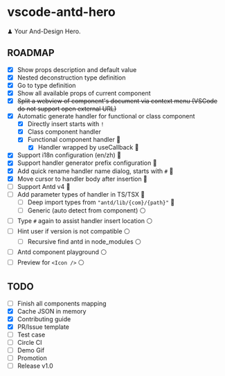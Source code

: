 # vscode-antd-hero

♟ Your And-Design Hero.

## ROADMAP

- [x] Show props description and default value
- [x] Nested deconstruction type definition
- [x] Go to type definition
- [x] Show all available props of current component
- [x] ~~Split a webview of component's document via context menu (VSCode do not support open external URL)~~
- [x] Automatic generate handler for functional or class component
  - [x] Directly insert starts with `!`
  - [x] Class component handler
  - [x] Functional component handler 🔵
    - [x] Handler wrapped by useCallback 🔵
- [x] Support i18n configuration (en/zh) 🔵
- [x] Support handler generator prefix configuration 🔵
- [x] Add quick rename handler name dialog, starts with `#` 🔵
- [x] Move cursor to handler body after insertion 🔵
- [ ] Support Antd v4 🔵
- [ ] Add parameter types of handler in TS/TSX 🔵
  - [ ] Deep import types from `"antd/lib/{com}/{path}"` 🔵
  - [ ] Generic (auto detect from component) ⚪️
- [ ] Type `#` again to assist handler insert location ⚪️
- [ ] Hint user if version is not compatible ⚪️
  - [ ] Recursive find antd in node_modules ⚪️
- [ ] Antd component playground ⚪️
- [ ] Preview for `<Icon />` ⚪️

## TODO

- [ ] Finish all components mapping
- [x] Cache JSON in memory
- [x] Contributing guide
- [x] PR/Issue template
- [ ] Test case
- [ ] Circle CI
- [ ] Demo Gif
- [ ] Promotion
- [ ] Release v1.0
